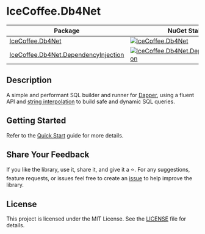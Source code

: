 ﻿# IceCoffee.Db4Net

| Package | NuGet Stable | Downloads |
| ------- | ------------ | --------- |
| [IceCoffee.Db4Net](https://www.nuget.org/packages/IceCoffee.Db4Net/) | [![IceCoffee.Db4Net](https://img.shields.io/nuget/v/IceCoffee.Db4Net.svg)](https://www.nuget.org/packages/IceCoffee.Db4Net/) | [![IceCoffee.Db4Net](https://img.shields.io/nuget/dt/IceCoffee.Db4Net.svg)](https://www.nuget.org/packages/IceCoffee.Db4Net/) |
| [IceCoffee.Db4Net.DependencyInjection](https://www.nuget.org/packages/IceCoffee.Db4Net.DependencyInjection/) | [![IceCoffee.Db4Net.DependencyInjection](https://img.shields.io/nuget/v/IceCoffee.Db4Net.DependencyInjection.svg)](https://www.nuget.org/packages/IceCoffee.Db4Net.DependencyInjection/) | [![IceCoffee.Db4Net.DependencyInjection](https://img.shields.io/nuget/dt/IceCoffee.Db4Net.DependencyInjection.svg)](https://www.nuget.org/packages/IceCoffee.Db4Net.DependencyInjection/) |

## Description
A simple and performant SQL builder and runner for [Dapper](https://github.com/DapperLib/Dapper), using a fluent API and [string interpolation](https://learn.microsoft.com/en-us/dotnet/csharp/language-reference/tokens/interpolated) to build safe and dynamic SQL queries.

## Getting Started
Refer to the [Quick Start](https://dotnet.db4.dev/) guide for more details.

## Share Your Feedback
If you like the library, use it, share it, and give it a ⭐️. For any suggestions, feature requests, or issues feel free to create an [issue](https://github.com/1249993110/IceCoffee.Db4Net/issues) to help improve the library.

## License
This project is licensed under the MIT License. See the [LICENSE](https://github.com/1249993110/IceCoffee.Db4Net/blob/main/LICENSE.md) file for details.